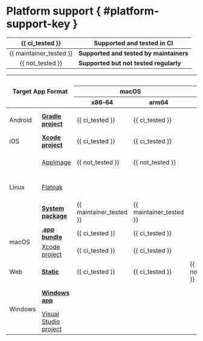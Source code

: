 # Platform support { #platform-support-key }

|      {{ ci_tested }}      | Supported and tested in CI              |
|:-------------------------:|-----------------------------------------|
|  {{ maintainer_tested }}  | **Supported and tested by maintainers** |
|     {{ not_tested }}      | **Supported but not tested regularly**  |

<table class="platform-support-table">
<colgroup>
<col style="width: 7%" />
<col style="width: 35%" />
<col style="width: 8%" />
<col style="width: 7%" />
<col style="width: 8%" />
<col style="width: 1%" />
<col style="width: 5%" />
<col style="width: 5%" />
<col style="width: 3%" />
<col style="width: 7%" />
<col style="width: 7%" />
<col style="width: 8%" />
<col style="width: 7%" />
<col style="width: 7%" />
</colgroup>
<thead>
<tr>
<th colspan="2" rowspan="3">Target App Format</th>
<th colspan="11">Host System</th>
</tr>
<tr>
<th colspan="2">macOS</th>
<th colspan="5">Windows</th>
<th colspan="4">Linux</th>
</tr>
<tr>
<th>x86‑64</th>
<th>arm64</th>
<th>x86</th>
<th colspan="2">x86‑64</th>
<th colspan="2">arm64</th>
<th>x86</th>
<th>x86‑64</th>
<th>arm</th>
<th>arm64</th>
</tr>
</thead>
<tbody>
<tr>
<td>Android</td>
<td><a href="android/gradle"><strong>Gradle project</strong></a></td>
<td>{{ ci_tested }}</td>
<td>{{ ci_tested }}</td>
<td></td>
<td colspan="2">{{ ci_tested }}</td>
<td colspan="2"></td>
<td>{{ not_tested }}</td>
<td>{{ ci_tested }}</td>
<td>{{ not_tested }}</td>
<td>{{ not_tested }}</td>
</tr>
<tr>
<td>iOS</td>
<td><a href="./iOS/xcode"><strong>Xcode project</strong></a></td>
<td>{{ ci_tested }}</td>
<td>{{ ci_tested }}</td>
<td></td>
<td colspan="2"></td>
<td colspan="2"></td>
<td></td>
<td></td>
<td></td>
<td></td>
</tr>
<tr>
<td rowspan="3">Linux</td>
<td><a href="./linux/appimage">AppImage</a></td>
<td>{{ not_tested }}</td>
<td>{{ not_tested }}</td>
<td></td>
<td colspan="2"></td>
<td colspan="2"></td>
<td>{{ not_tested }}</td>
<td>{{ not_tested }}</td>
<td>{{ not_tested }}</td>
<td>{{ not_tested }}</td>
</tr>
<tr>
<td><a href="./linux/flatpak">Flatpak</a></td>
<td class="tested-status-symbol"></td>
<td></td>
<td></td>
<td colspan="2"></td>
<td colspan="2"></td>
<td>{{ not_tested }}</td>
<td>{{ ci_tested }}</td>
<td>{{ not_tested }}</td>
<td>{{ ci_tested }}</td>
</tr>
<tr>
<td><a href="./linux/system"><strong>System package</strong></a></td>
<td class="tested-status-symbol">{{ maintainer_tested }}</td>
<td>{{ maintainer_tested }}</td>
<td></td>
<td colspan="2"></td>
<td colspan="2"></td>
<td>{{ not_tested }}</td>
<td>{{ ci_tested }}</td>
<td>{{ not_tested }}</td>
<td>{{ ci_tested }}</td>
</tr>
<tr>
<td rowspan="2">macOS</td>
<td><a href="./macOS/app"><strong>.app bundle</strong></a></td>
<td>{{ ci_tested }}</td>
<td>{{ ci_tested }}</td>
<td></td>
<td colspan="2"></td>
<td colspan="2"></td>
<td></td>
<td></td>
<td></td>
<td></td>
</tr>
<tr>
<td><a href="./macOS/xcode/#"><span>Xcode project</span></a></td>
<td class="tested-status-symbol">{{ ci_tested }}</td>
<td>{{ ci_tested }}</td>
<td></td>
<td colspan="2"></td>
<td colspan="2"></td>
<td></td>
<td></td>
<td></td>
<td></td>
</tr>
<tr>
<td>Web</td>
<td><a href="./web/static/#"><strong>Static</strong></a></td>
<td>{{ ci_tested }}</td>
<td>{{ ci_tested }}</td>
<td>{{ not_tested }}</td>
<td colspan="2">{{ ci_tested }}</td>
<td colspan="2">{{ not_tested }}</td>
<td>{{ not_tested }}</td>
<td>{{ ci_tested }}</td>
<td>{{ not_tested }}</td>
<td>{{ ci_tested }}</td>
</tr>
<tr>
<td class="target-app-format-windows" rowspan="2">Windows</td>
<td><a href="./windows/app"><strong>Windows app</strong></a></td>
<td></td>
<td></td>
<td></td>
<td colspan="2">{{ ci_tested }}</td>
<td colspan="2"></td>
<td></td>
<td></td>
<td></td>
<td></td>
</tr>
<tr>
<td><a href="./windows/visualstudio"><span>Visual Studio project</span></a></td>
<td class="tested-status-symbol"></td>
<td></td>
<td></td>
<td colspan="2">{{ ci_tested }}</td>
<td colspan="2"></td>
<td></td>
<td></td>
<td></td>
<td></td>
</tr>
</tbody>
</table>
